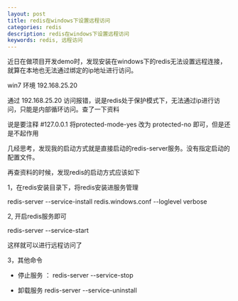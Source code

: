 ```yaml
---
layout: post
title: redis在windows下设置远程访问
categories: redis
description: redis在windows下设置远程访问
keywords: redis, 远程访问
---
```


近日在做项目开发demo时，发现安装在windows下的redis无法设置远程连接，就算在本地也无法通过绑定的ip地址进行访问。

win7 环境 192.168.25.20

通过 192.168.25.20 访问报错，说是redis处于保护模式下，无法通过ip进行访问，只能是内部循环访问。查了一下资料

说是要注释 #127.0.0.1 将protected-mode-yes 改为 protected-no 即可，但是还是不起作用

几经思考，发现我的启动方式就是直接启动的redis-server服务。没有指定启动的配置文件。

再查资料的时候，发现redis的启动方式应该如下

1，在redis安装目录下，将redis安装进服务管理

redis-server --service-install redis.windows.conf --loglevel verbose

2, 开启redis服务即可

redis-server --service-start

这样就可以进行远程访问了

3，其他命令

- 停止服务 ： redis-server --service-stop


- 卸载服务 redis-server --service-uninstall